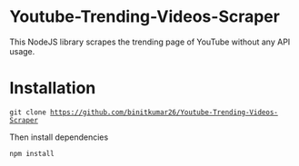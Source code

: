 # Youtube-Trending-Videos-Scraper
This NodeJS library scrapes the trending page of YouTube without any API usage.

# Installation
<code>git clone https://github.com/binitkumar26/Youtube-Trending-Videos-Scraper</code>

Then install dependencies

<code>npm install</code>

